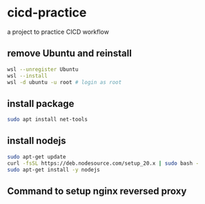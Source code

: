 # cicd-practice
a project to practice CICD workflow

## remove Ubuntu and reinstall
```bash
wsl --unregister Ubuntu
wsl --install
wsl -d ubuntu -u root # login as root
```

## install package
```bash
sudo apt install net-tools
```

## install nodejs
```bash
sudo apt-get update
curl -fsSL https://deb.nodesource.com/setup_20.x | sudo bash -
sudo apt-get install -y nodejs
```

## Command to setup nginx reversed proxy
```
```